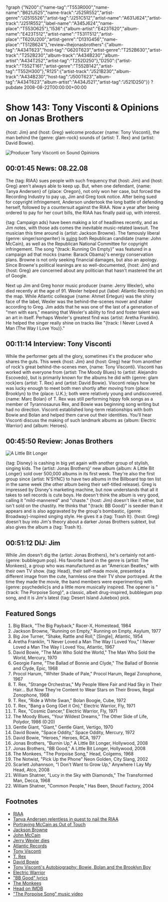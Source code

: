 ?graph {"N200":{"name-tag":"T553R000","name-name":"B621J525","name-track":"J525R552","artist-genre":"J251S526","artist-tag":"J251C512","artist-name":"A631J624","artist-track":"J251R552","label-name":"A345J624","name-place":"T553O625"},"I536":{"album-artist":"E423T620","album-name":"E423T512","artist-name":"T531T512","artist-place":"T620U200","artist-genre":"D131G456","name-place":"T512B624"},"review~thejonasbrothers":{"album-tag":"A434T623","host-tag":"G620T623","artist-genre":"T252B630","artist-track":"T252B230","album-track":"A434B230","album-artist":"A434T252","artist-tag":"T252D250"},"D250":{"artist-track":"T552T161","artist-genre":"T552B142","artist-tag":"T552H300"},"R125":{"artist-track":"J521B230","album-track":"A434B230","host-tag":"J500T623","album-tag":"A434T623","album-artist":"A434J521","artist-tag":"J521D250"}}
?pubdate 2008-08-22T00:00:00+00:00

# Show 143: Tony Visconti & Opinions on Jonas Brothers
{host: Jim} and {host: Greg} welcome producer {name: Tony Visconti}, the man behind the {genre: glam-rock} sounds of {artist: T. Rex} and {artist: David Bowie}.

![Producer Tony Visconti on Sound Opinions](http://static.soundopinions.org/images/2008/visconti_new.jpg)

## 00:01:45 News: 08.22.08
The {tag: RIAA} sues people with such frequency that {host: Jim} and {host: Greg} aren't always able to keep up. But, when one defendant, {name: Tanya Andersen} of {place: Oregon}, not only won her case, but forced the Recording Industry to pay up, Jim and Greg took notice. After being sued for copyright infringement, Anderson undertook the long battle of defending herself, followed by a countersuit against the RIAA. Now a year after being ordered to pay for her court bills, the RIAA has finally paid up, with interest.

{tag: Campaign ads} have been making a lot of headlines recently, and as Jim notes, with those ads comes the inevitable music-related lawsuit. The musician this time around is {artist: Jackson Browne}. The famously liberal {genre: singer/songwriter} is [suing](http://www.nytimes.com/2008/08/16/arts/16arts-JACKSONBROWN_BRF.html?fta=y) both Republican candidate {name: John McCain}, as well as the Republican National Committee for copyright infringement. The song "{track: Running On Empty}" was featured in a campaign ad that mocks {name: Barack Obama}'s energy conservation plans. Browne is not only seeking financial damages, but also an apology. Since Browne's political leanings are so well-documented, {host: Jim} and {host: Greg} are concerned about any politician that hasn't mastered the art of Google.

Next up Jim and Greg honor music producer {name: Jerry Wexler}, who died recently at the age of 91. Wexler helped put {label: Atlantic Records} on the map. While Atlantic colleague {name: Ahmet Ertegun} was the shiny face of the label, Wexler was the behind-the-scenes mover and shaker according to Greg. Jim adds that he was one of the last of a generation of "men with ears," meaning that Wexler's ability to find and foster talent was an art in itself. Perhaps Wexler's greatest find was {artist: Aretha Franklin}. He helped the singer really shine on tracks like "{track: I Never Loved A Man (The Way I Love You)}."

## 00:11:14 Interview: Tony Visconti
While the performer gets all the glory, sometimes it's the producer who shares the guts. This week {host: Jim} and {host: Greg} hear from anonther of rock's great behind-the-scenes men, {name: Tony Visconti}. Visconti has worked with everyone from {artist: The Moody Blues} to {artist: Alejandro Escovedo}, but is primarily known for the albums he did with {genre: glam rock}ers {artist: T. Rex} and {artist: David Bowie}. Visconti relays how he was lucky enough to meet both men shortly after moving from {place: Brooklyn} to the {place: U.K.}; both were relatively young and undiscovered. {name: Marc Bolan} of T. Rex was still performing hippy folk songs as a member of Tyrannosaurus Rex, and Bowie was beginning song writing but had no direction. Visconti established long-term relationships with both Bowie and Bolan and helped them carve out their identities. You'll hear Visconti discuss the making of such landmark albums as {album: Electric Warrior} and {album: Heroes}.

## 00:45:50 Review: Jonas Brothers
![A Little Bit Longer](http://is3.mzstatic.com/image/thumb/Music/v4/1f/31/1b/1f311bce-e82f-6c97-8966-aa83c0d96c62/source/600x600bb.jpg "114342891/540909632")

{tag: Disney} is cashing in big yet again with another group of stylish, singing kids. The {artist: Jonas Brothers}' new album {album: A Little Bit Longer} sold over 500,000 albums in its first week. They're also the first group since {artist: N'SYNC} to have two albums in the Billboard top ten list in the same week (the other album being their self-titled release). Greg is impressed by Disney's marketing machine, but now understands that all it takes to sell records is cute boys. He doesn't think the album is very good, calling it "mild-mannered" and "chaste." {host: Jim} doesn't like it either, but isn't sold on the chastity. He thinks that "{track: BB Good}" is seedier than it appears and is also aggravated by the group's bombastic, {genre: Broadway}-inspired singing style. He gives it a {tag: Trash It}. {host: Greg} doesn't buy into Jim's theory about a darker Jonas Brothers subtext, but also gives the album a {tag: Trash It}.

## 00:51:12 DIJ: Jim
While Jim doesn't dig the {artist: Jonas Brothers}, he's certainly not anti-{genre: bubblegum pop}. His favorite band in the genre is {artist: The Monkees}, a group who was manufactured as an "American Beatles," with their own TV show. {tag: Head}, their self-made movie, presented a different image from the cute, harmless one their TV show portrayed. At the time they made the movie, the band members were experimenting with {genre: psychedelic}s and a little more musically inspired. The opener is "{track: The Porpoise Song}", a classic, albeit drug-inspired, bubblegum pop song, and it is Jim's latest {tag: Desert Island Jukebox} pick.

## Featured Songs
1. Big Black, "The Big Payback," Racer-X, Homestead, 1984
2. Jackson Browne, "Running on Empty," Running on Empty, Asylum, 1977
3. Big Joe Turner, "Shake, Rattle and Roll," [Single], Atlantic, 1954
4. Aretha Franklin, "I Never Loved a Man The Way I Loved You," I Never Loved a Man The Way I Loved You, Atlantic, 1967
5. David Bowie, "The Man Who Sold the World," The Man Who Sold the World, Mercury, 1970
6. Georgie Fame, "The Ballad of Bonnie and Clyde," The Ballad of Bonnie and Clyde, Epic, 1968
7. Procol Harum, "Whiter Shade of Pale," Procol Harum, Regal Zonophone, 1967
8. T. Rex, "Strange Orchestras," My People Were Fair and Had Sky in Their Hair... But Now They're Content to Wear Stars on Their Brows, Regal Zonophone, 1968
9. T. Rex, "Ride a White Swan," Bolan Boogie, Cube, 1972
10. T. Rex, "Bang a Gong (Get it On)," Electric Warrior, Fly, 1971
11. T. Rex, "Cosmic Dancer," Electric Warrior, Fly, 1971
12. The Moody Blues, "Your Wildest Dreams," The Other Side of Life, Polydor, 1986 (0:20)
13. Gentle Giant, "Giant," Gentle Giant, Vertigo, 1970
14. David Bowie, "Space Oddity," Space Oddity, Mercury, 1972
15. David Bowie, "Heroes," Heroes, RCA, 1977
16. Jonas Brothers, "Burnin Up," A Little Bit Longer, Hollywood, 2008
17. Jonas Brothers, "BB Good," A Little Bit Longer, Hollywood, 2008
18. The Monkees, "The Porpoise Song," Head, Colgems, 1968
19. The Notwist, "Pick Up the Phone" Neon Golden, City Slang, 2002
20. Scarlett Johannson, "I Don't Want to Grow Up," Anywhere I Lay My Head, Atco, 2008
21. William Shatner, "Lucy in the Sky with Diamonds," The Transformed Man, Decca, 1968
22. William Shatner, "Common People," Has Been, Shout! Factory, 2004

## Footnotes
- [RIAA](http://www.riaa.com/)
- [Tanya Andersen relentless in quest to nail the RIAA](http://arstechnica.com/news.ars/post/20080505-andersen-relentless-in-quest-to-nail-the-riaa.html)
- [Portraying McCain as Out of Touch](http://www.nytimes.com/2008/08/20/us/politics/20adbox.html)
- [Jackson Browne](http://www.jacksonbrowne.com/)
- [John McCain](http://www.johnmccain.com/)
- [Jerry Wexler dies](http://www.rollingstone.com/music/news/jerry-wexler-the-man-who-invented-rhythm-blues-20080815)
- [Atlantic Records](http://www.atlanticrecords.com/)
- [Tony Visconti](http://www.tonyvisconti.com/)
- [T. Rex](http://www.allmusic.com/artist/t-rex-mn0000005882)
- [David Bowie](http://www.davidbowie.com/)
- [Tony Visconti's Autobiography:  Bowie, Bolan and the Brooklyn Boy](http://www.amazon.co.uk/Tony-Visconti-Autobiography-Bowie-Brooklyn/dp/0007229445)
- [Electric Warrior](http://www.last.fm/music/T.+Rex/Electric+Warrior)
- ["BB Good" lyrics](http://www.metrolyrics.com/be-be-good-lyrics-jonas-brothers.html)
- [The Monkees](http://www.monkees.net/)
- [Head on IMDB](http://www.imdb.com/title/tt0063049/)
- ["The Porpoise Song" music video](http://www.youtube.com/watch?v=mdd5xI9l7Ns)
